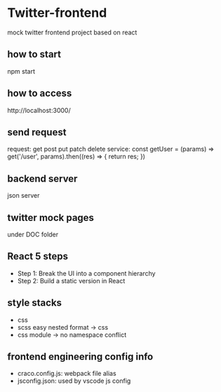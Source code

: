 # Twitter-frontend
mock twitter frontend project based on react


## how to start
npm start

## how to access
http://localhost:3000/

## send request
request: get post put patch delete
service: const getUser = (params) => get('/user', params).then((res) => {
  return res;
})

## backend server
json server

## twitter mock pages
under DOC folder


## React 5 steps
- Step 1: Break the UI into a component hierarchy 
- Step 2: Build a static version in React 


## style stacks
- css 
- scss easy nested format -> css
- css module -> no namespace conflict


## frontend engineering config info
- craco.config.js: webpack file alias
- jsconfig.json: used by vscode js config
